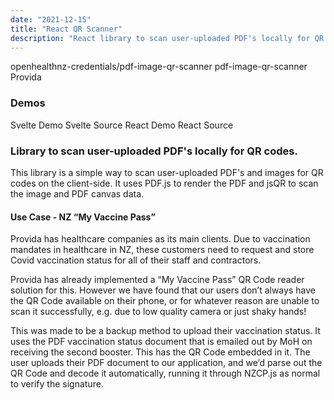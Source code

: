 ```yaml
---
date: "2021-12-15"
title: "React QR Scanner"
description: "React library to scan user-uploaded PDF's locally for QR codes."
---
```


<script>
  import MarkdownLink from "$md/MarkdownLink.svelte";
</script>

<MarkdownLink href="https://github.com/openhealthnz-credentials/pdf-image-qr-scanner">openhealthnz-credentials/pdf-image-qr-scanner</MarkdownLink>
<MarkdownLink href="https://www.npmjs.com/package/@openhealthnz-credentials/pdf-image-qr-scanner">pdf-image-qr-scanner</MarkdownLink>
<MarkdownLink href="https://provida.nz">Provida</MarkdownLink>

### Demos
<MarkdownLink href="https://svelte-pdf-image-scanner.fallstop.workers.dev/">Svelte Demo</MarkdownLink>
<MarkdownLink href="https://github.com/openhealthnz-credentials/pdf-image-qr-scanner/blob/main/examples/svelte">Svelte Source</MarkdownLink>
<MarkdownLink href="https://react-pdf-image-qr-scanner.pages.dev/">React Demo</MarkdownLink>
<MarkdownLink href="https://github.com/openhealthnz-credentials/pdf-image-qr-scanner/blob/main/examples/react">React Source</MarkdownLink>


### Library to scan user-uploaded PDF's locally for QR codes.

This library is a simple way to scan user-uploaded PDF's and images for QR codes on the client-side. It uses PDF.js to render the PDF and jsQR to scan the image and PDF canvas data.


#### Use Case - NZ “My Vaccine Pass”

Provida has healthcare companies as its main clients. Due to vaccination mandates in healthcare in NZ, these customers need to request and store Covid vaccination status for all of their staff and contractors.

Provida has already implemented a “My Vaccine Pass” QR Code reader solution for this. However we have found that our users don’t always have the QR Code available on their phone, or for whatever reason are unable to scan it successfully, e.g. due to low quality camera or just shaky hands!

This was made to be a backup method to upload their vaccination status. It uses the PDF vaccination status document that is emailed out by MoH on receiving the second booster. This has the QR Code embedded in it. The user uploads their PDF document to our application, and we’d parse out the QR Code and decode it automatically, running it through NZCP.js as normal to verify the signature.